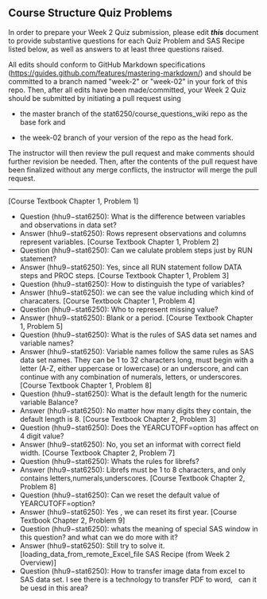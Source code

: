 ## Course Structure Quiz Problems

In order to prepare your Week 2 Quiz submission, please edit ***this*** document to provide substantive questions for each Quiz Problem and SAS Recipe listed below, as well as answers to at least three questions raised.

All edits should conform to GitHub Markdown specifications (https://guides.github.com/features/mastering-markdown/) and should be committed to a branch named "week-2" or "week-02" in your fork of this repo. Then, after all edits have been made/committed, your Week 2 Quiz should be submitted by initiating a pull request using

- the master branch of the stat6250/course_questions_wiki repo as the base fork and

- the week-02 branch of your version of the repo as the head fork.

The instructor will then review the pull request and make comments should further revision be needed. Then, after the contents of the pull request have been finalized without any merge conflicts, the instructor will merge the pull request.

********************************************************************************

[Course Textbook Chapter 1, Problem 1]
- Question (hhu9−stat6250): What is the difference between variables and observations in data set?
- Answer (hhu9−stat6250): Rows represent observations and columns represent variables.
[Course Textbook Chapter 1, Problem 2]
- Question (hhu9−stat6250): Can we calulate problem steps just by RUN statement?
- Answer (hhu9−stat6250): Yes, since all RUN statement follow DATA steps and PROC steps. 
[Course Textbook Chapter 1, Problem 3]
- Question (hhu9−stat6250): How to distinguish the type of variables?
- Answer (hhu9−stat6250): we can see the value including which kind of characaters.
[Course Textbook Chapter 1, Problem 4]
- Question (hhu9−stat6250): Who to represent missing value?
- Answer (hhu9−stat6250): Blank or a period.
[Course Textbook Chapter 1, Problem 5]
- Question (hhu9−stat6250): What is the rules of SAS data set names and variable names?
- Answer (hhu9−stat6250): Variable names follow the same rules as SAS data set names. They can be 1 to 32 characters long, must begin with a letter (A-Z, either uppercase or lowercase) or an underscore, and can continue with any combination of numerals, letters, or underscores.
[Course Textbook Chapter 1, Problem 8]
- Question (hhu9−stat6250): What is the default length for the numeric variable Balance?
- Answer (hhu9−stat6250): No matter how many digits they contain, the default length is 8.
[Course Textbook Chapter 2, Problem 3]
- Question (hhu9−stat6250): Does the YEARCUTOFF=option has affect on 4 digit value?
- Answer (hhu9−stat6250): No, you set an informat with correct field width.
[Course Textbook Chapter 2, Problem 7]
- Question (hhu9−stat6250): Whats the rules for librefs?
- Answer (hhu9−stat6250): Librefs must be 1 to 8 characters, and only contains letters,numerals,underscores.
[Course Textbook Chapter 2, Problem 8]
- Question (hhu9−stat6250): Can we reset the default value of YEARCUTOFF=option? 
- Answer (hhu9−stat6250): Yes , we can reset its first year.
[Course Textbook Chapter 2, Problem 9]
- Question (hhu9−stat6250): whats the meaning of special SAS window in this question? and what can we do more with it?
- Answer (hhu9−stat6250): Still try to solve it.
[loading_data_from_remote_Excel_file SAS Recipe (from Week 2 Overview)]
- Question (hhu9−stat6250): How to transfer image data from excel to SAS data set. I see there is a technology to transfer PDF to word,   can it be uesd in this area?
